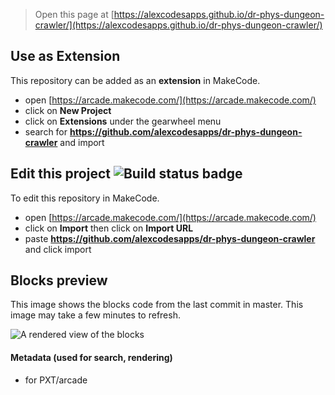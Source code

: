  


> Open this page at [https://alexcodesapps.github.io/dr-phys-dungeon-crawler/](https://alexcodesapps.github.io/dr-phys-dungeon-crawler/)

## Use as Extension

This repository can be added as an **extension** in MakeCode.

* open [https://arcade.makecode.com/](https://arcade.makecode.com/)
* click on **New Project**
* click on **Extensions** under the gearwheel menu
* search for **https://github.com/alexcodesapps/dr-phys-dungeon-crawler** and import

## Edit this project ![Build status badge](https://github.com/alexcodesapps/dr-phys-dungeon-crawler/workflows/MakeCode/badge.svg)

To edit this repository in MakeCode.

* open [https://arcade.makecode.com/](https://arcade.makecode.com/)
* click on **Import** then click on **Import URL**
* paste **https://github.com/alexcodesapps/dr-phys-dungeon-crawler** and click import

## Blocks preview

This image shows the blocks code from the last commit in master.
This image may take a few minutes to refresh.

![A rendered view of the blocks](https://github.com/alexcodesapps/dr-phys-dungeon-crawler/raw/master/.github/makecode/blocks.png)

#### Metadata (used for search, rendering)

* for PXT/arcade
<script src="https://makecode.com/gh-pages-embed.js"></script><script>makeCodeRender("{{ site.makecode.home_url }}", "{{ site.github.owner_name }}/{{ site.github.repository_name }}");</script>
